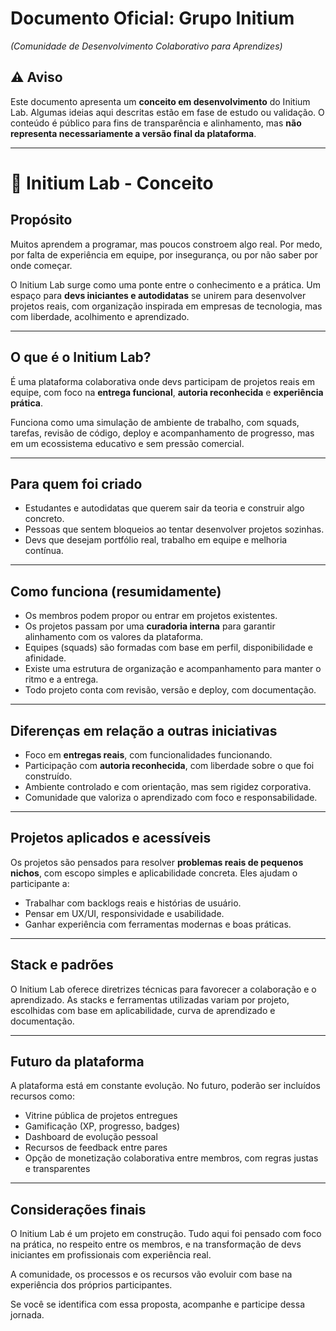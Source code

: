 # **Documento Oficial: Grupo Initium**

*(Comunidade de Desenvolvimento Colaborativo para Aprendizes)*

## ⚠️ Aviso

Este documento apresenta um **conceito em desenvolvimento** do Initium Lab.
Algumas ideias aqui descritas estão em fase de estudo ou validação.
O conteúdo é público para fins de transparência e alinhamento, mas **não representa necessariamente a versão final da plataforma**.

---

# 🧪 Initium Lab - Conceito

## Propósito

Muitos aprendem a programar, mas poucos constroem algo real. Por medo, por falta de experiência em equipe, por insegurança, ou por não saber por onde começar.

O Initium Lab surge como uma ponte entre o conhecimento e a prática. Um espaço para **devs iniciantes e autodidatas** se unirem para desenvolver projetos reais, com organização inspirada em empresas de tecnologia, mas com liberdade, acolhimento e aprendizado.

---

## O que é o Initium Lab?

É uma plataforma colaborativa onde devs participam de projetos reais em equipe, com foco na **entrega funcional**, **autoria reconhecida** e **experiência prática**.

Funciona como uma simulação de ambiente de trabalho, com squads, tarefas, revisão de código, deploy e acompanhamento de progresso, mas em um ecossistema educativo e sem pressão comercial.

---

## Para quem foi criado

* Estudantes e autodidatas que querem sair da teoria e construir algo concreto.
* Pessoas que sentem bloqueios ao tentar desenvolver projetos sozinhas.
* Devs que desejam portfólio real, trabalho em equipe e melhoria contínua.

---

## Como funciona (resumidamente)

* Os membros podem propor ou entrar em projetos existentes.
* Os projetos passam por uma **curadoria interna** para garantir alinhamento com os valores da plataforma.
* Equipes (squads) são formadas com base em perfil, disponibilidade e afinidade.
* Existe uma estrutura de organização e acompanhamento para manter o ritmo e a entrega.
* Todo projeto conta com revisão, versão e deploy, com documentação.

---

## Diferenças em relação a outras iniciativas

* Foco em **entregas reais**, com funcionalidades funcionando.
* Participação com **autoria reconhecida**, com liberdade sobre o que foi construído.
* Ambiente controlado e com orientação, mas sem rigidez corporativa.
* Comunidade que valoriza o aprendizado com foco e responsabilidade.

---

## Projetos aplicados e acessíveis

Os projetos são pensados para resolver **problemas reais de pequenos nichos**, com escopo simples e aplicabilidade concreta. Eles ajudam o participante a:

* Trabalhar com backlogs reais e histórias de usuário.
* Pensar em UX/UI, responsividade e usabilidade.
* Ganhar experiência com ferramentas modernas e boas práticas.

---

## Stack e padrões

O Initium Lab oferece diretrizes técnicas para favorecer a colaboração e o aprendizado. As stacks e ferramentas utilizadas variam por projeto, escolhidas com base em aplicabilidade, curva de aprendizado e documentação.

---

## Futuro da plataforma

A plataforma está em constante evolução. No futuro, poderão ser incluídos recursos como:

* Vitrine pública de projetos entregues
* Gamificação (XP, progresso, badges)
* Dashboard de evolução pessoal
* Recursos de feedback entre pares
* Opção de monetização colaborativa entre membros, com regras justas e transparentes

---

## Considerações finais

O Initium Lab é um projeto em construção. Tudo aqui foi pensado com foco na prática, no respeito entre os membros, e na transformação de devs iniciantes em profissionais com experiência real.

A comunidade, os processos e os recursos vão evoluir com base na experiência dos próprios participantes.

Se você se identifica com essa proposta, acompanhe e participe dessa jornada.
